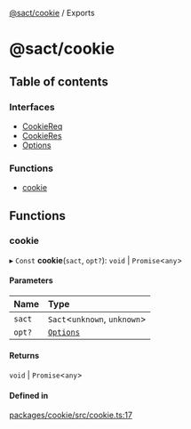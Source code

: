 [@sact/cookie](README.md) / Exports

# @sact/cookie

## Table of contents

### Interfaces

- [CookieReq](interfaces/cookiereq.md)
- [CookieRes](interfaces/cookieres.md)
- [Options](interfaces/options.md)

### Functions

- [cookie](modules.md#cookie)

## Functions

### cookie

▸ `Const` **cookie**(`sact`, `opt?`): `void` \| `Promise`<`any`\>

#### Parameters

| Name | Type |
| :------ | :------ |
| `sact` | `Sact`<`unknown`, `unknown`\> |
| `opt?` | [`Options`](interfaces/options.md) |

#### Returns

`void` \| `Promise`<`any`\>

#### Defined in

[packages/cookie/src/cookie.ts:17](https://github.com/mattiasewers/sact/blob/df76a34/packages/cookie/src/cookie.ts#L17)
